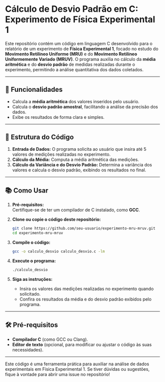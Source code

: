# Cálculo de Desvio Padrão em C: Experimento de Física Experimental 1  

Este repositório contém um código em linguagem C desenvolvido para o relatório de um experimento de **Física Experimental 1**, focado no estudo do **Movimento Retilíneo Uniforme (MRU)** e do **Movimento Retilíneo Uniformemente Variado (MRUV)**. O programa auxilia no cálculo da **média aritmética** e do **desvio padrão** de medidas realizadas durante o experimento, permitindo a análise quantitativa dos dados coletados.  

---

## 🧰 Funcionalidades  

- Calcula a **média aritmética** dos valores inseridos pelo usuário.  
- Calcula o **desvio padrão amostral**, facilitando a análise da precisão dos dados.  
- Exibe os resultados de forma clara e simples.  

---

## 📝 Estrutura do Código  

1. **Entrada de Dados:** O programa solicita ao usuário que insira até 5 valores de medições realizadas no experimento.  
2. **Cálculo da Média:** Computa a média aritmética das medições.  
3. **Cálculo da Variância e do Desvio Padrão:** Determina a variância dos valores e calcula o desvio padrão, exibindo os resultados no final.  

---

## 📚 Como Usar  

1. **Pré-requisitos:**  
   Certifique-se de ter um compilador de C instalado, como **GCC**.  

2. **Clone ou copie o código deste repositório:**  
   ```bash
   git clone https://github.com/seu-usuario/experimento-mru-mruv.git
   cd experimento-mru-mruv
   ```

3. **Compile o código:**  
   ```bash
   gcc -o calculo_desvio calculo_desvio.c -lm
   ```

4. **Execute o programa:**  
   ```bash
   ./calculo_desvio
   ```

5. **Siga as instruções:**  
   - Insira os valores das medições realizadas no experimento quando solicitado.  
   - Confira os resultados da média e do desvio padrão exibidos pelo programa.  

---

## 🛠️ Pré-requisitos  

- **Compilador C** (como GCC ou Clang).  
- **Editor de texto** (opcional, para modificar ou ajustar o código às suas necessidades).  

---

Este código é uma ferramenta prática para auxiliar na análise de dados experimentais em Física Experimental 1. Se tiver dúvidas ou sugestões, fique à vontade para abrir uma issue no repositório!  
